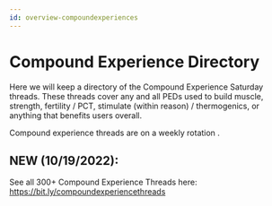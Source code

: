 ```yaml
---
id: overview-compoundexperiences
---
```


# Compound Experience Directory

Here we will keep a directory of the Compound Experience Saturday threads. These threads cover any and all PEDs used to build muscle, strength, fertility / PCT, stimulate (within reason) / thermogenics, or anything that benefits users overall.

Compound experience threads are on a weekly rotation .

## NEW (10/19/2022): 

See all 300+ Compound Experience Threads here: https://bit.ly/compoundexperiencethreads